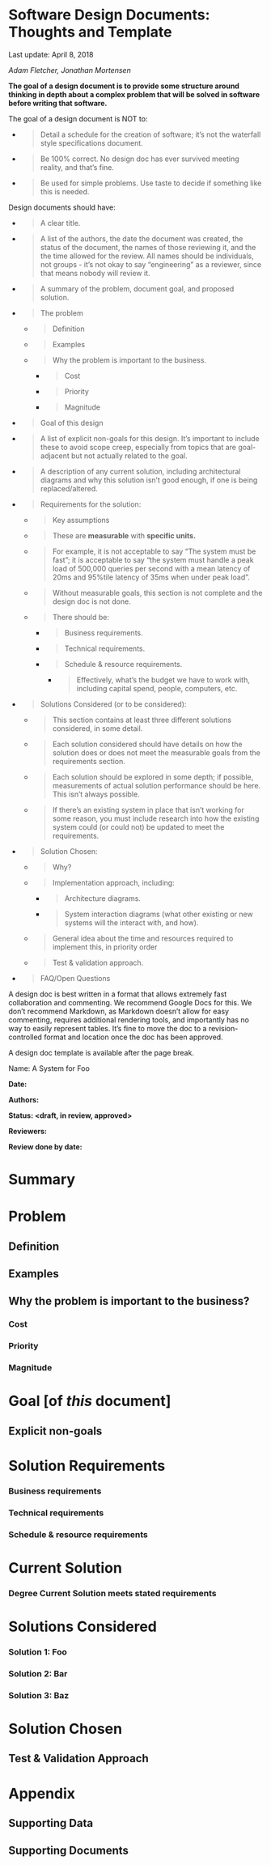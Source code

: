 # <span dir="ltr">Software Design Documents: Thoughts and Template</span>

<span dir="ltr">Last update: April 8, 2018</span>

*<span dir="ltr">Adam Fletcher, Jonathan Mortensen</span>*

<span dir="ltr"></span>

<span dir="ltr"></span>

**<span dir="ltr">The goal of a design document is to provide some
structure around thinking in depth about a complex problem that will be
solved in software before writing that software.</span>**

<span dir="ltr"></span>

<span dir="ltr">The goal of a design document is NOT to:</span>

  - > <span dir="ltr">Detail a schedule for the creation of software;
    > it’s not the waterfall style specifications document.</span>

  - > <span dir="ltr">Be 100% correct. No design doc has ever survived
    > meeting reality, and that’s fine.</span>

  - > <span dir="ltr">Be used for simple problems. Use taste to decide
    > if something like this is needed.</span>

<span dir="ltr"></span>

<span dir="ltr">Design documents should have:</span>

  - > <span dir="ltr">A clear title.</span>

  - > <span dir="ltr">A list of the authors, the date the document was
    > created, the status of the document, the names of those reviewing
    > it, and the the time allowed for the review. All names should be
    > individuals, not groups - it’s not okay to say “engineering” as a
    > reviewer, since that means nobody will review it.</span>

  - > <span dir="ltr">A summary of the problem, document goal, and
    > proposed solution.</span>

  - > <span dir="ltr">The problem</span>
    
      - > <span dir="ltr">Definition</span>
    
      - > <span dir="ltr">Examples</span>
    
      - > <span dir="ltr">Why the problem is important to the
        > business.</span>
        
          - > <span dir="ltr">Cost</span>
        
          - > <span dir="ltr">Priority</span>
        
          - > <span dir="ltr">Magnitude</span>

  - > <span dir="ltr">Goal of this design</span>

  - > <span dir="ltr">A list of explicit non-goals for this design. It’s
    > important to include these to avoid scope creep, especially from
    > topics that are goal-adjacent but not actually related to the
    > goal.</span>

  - > <span dir="ltr">A description of any current solution, including
    > architectural diagrams and why this solution isn’t good enough, if
    > one is being replaced/altered.</span>

  - > <span dir="ltr">Requirements for the solution:</span>
    
      - > <span dir="ltr">Key assumptions</span>
    
      - > <span dir="ltr">These are **measurable** with **specific
        > units.**</span>
    
      - > <span dir="ltr">For example, it is not acceptable to say “The
        > system must be fast”; it is acceptable to say “the system must
        > handle a peak load of 500,000 queries per second with a mean
        > latency of 20ms and 95%tile latency of 35ms when under peak
        > load”.</span>
    
      - > <span dir="ltr">Without measurable goals, this section is not
        > complete and the design doc is not done.</span>
    
      - > <span dir="ltr">There should be:</span>
        
          - > <span dir="ltr">Business requirements.</span>
        
          - > <span dir="ltr">Technical requirements.</span>
        
          - > <span dir="ltr">Schedule & resource requirements.</span>
            
              - > <span dir="ltr">Effectively, what’s the budget we have
                > to work with, including capital spend, people,
                > computers, etc.</span>

  - > <span dir="ltr">Solutions Considered (or to be considered):</span>
    
      - > <span dir="ltr">This section contains at least three different
        > solutions considered, in some detail.</span>
    
      - > <span dir="ltr">Each solution considered should have details
        > on how the solution does or does not meet the measurable goals
        > from the requirements section.</span>
    
      - > <span dir="ltr">Each solution should be explored in some
        > depth; if possible, measurements of actual solution
        > performance should be here. This isn’t always possible.</span>
    
      - > <span dir="ltr">If there’s an existing system in place that
        > isn’t working for some reason, you must include research into
        > how the existing system could (or could not) be updated to
        > meet the requirements.</span>

  - > <span dir="ltr">Solution Chosen:</span>
    
      - > <span dir="ltr">Why?</span>
    
      - > <span dir="ltr">Implementation approach, including:</span>
        
          - > <span dir="ltr">Architecture diagrams.</span>
        
          - > <span dir="ltr">System interaction diagrams (what other
            > existing or new systems will the interact with, and
            > how).</span>
    
      - > <span dir="ltr">General idea about the time and resources
        > required to implement this, in priority order</span>
    
      - > <span dir="ltr">Test & validation approach.</span>

  - > <span dir="ltr">FAQ/Open Questions</span>

<span dir="ltr"></span>

<span dir="ltr">A design doc is best written in a format that allows
extremely fast collaboration and commenting. We recommend Google Docs
for this. We don’t recommend Markdown, as Markdown doesn’t allow for
easy commenting, requires additional rendering tools, and importantly
has no way to easily represent tables. It’s fine to move the doc to a
revision-controlled format and location once the doc has been
approved.</span>

<span dir="ltr"></span>

<span dir="ltr">A design doc template is available after the page
break.</span>

<span dir="ltr"></span>

<span dir="ltr"></span>

<span dir="ltr"></span>

<span dir="ltr">Name: A System for Foo</span>

<span dir="ltr"></span>

**<span dir="ltr">Date:</span>**

**<span dir="ltr">Authors:</span>**

**<span dir="ltr">Status: \<draft, in review, approved\></span>**

**<span dir="ltr">Reviewers:</span>**

**<span dir="ltr">Review done by date:</span>**

<span dir="ltr"></span>

# <span dir="ltr">Summary</span>

# <span dir="ltr">Problem</span>

## <span dir="ltr">Definition</span>

## <span dir="ltr">Examples</span>

## <span dir="ltr">Why the problem is important to the business?</span>

### <span dir="ltr">Cost</span>

### <span dir="ltr">Priority</span>

### <span dir="ltr">Magnitude</span>

# <span dir="ltr">Goal \[of *this* document\]</span>

## <span dir="ltr">Explicit non-goals</span>

# <span dir="ltr">Solution Requirements</span>

### <span dir="ltr">Business requirements</span> 

### <span dir="ltr">Technical requirements</span>

### <span dir="ltr">Schedule & resource requirements</span>

# <span dir="ltr">Current Solution</span>

### <span dir="ltr">Degree Current Solution meets stated requirements</span>

# <span dir="ltr">Solutions Considered</span> 

### <span dir="ltr">Solution 1: Foo</span>

### <span dir="ltr">Solution 2: Bar</span>

### <span dir="ltr">Solution 3: Baz</span>

# <span dir="ltr">Solution Chosen</span>

## <span dir="ltr">Test & Validation Approach</span>

# <span dir="ltr">Appendix</span>

## <span dir="ltr">Supporting Data</span>

## <span dir="ltr">Supporting Documents</span>

<span dir="ltr"></span>

<span dir="ltr"></span>

<span dir="ltr"></span>
